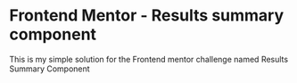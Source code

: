 # Frontend Mentor - Results summary component
This is my simple solution for the Frontend mentor challenge named Results Summary Component
